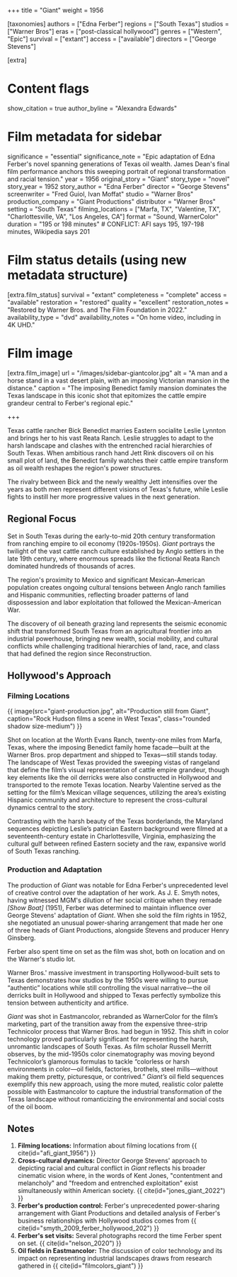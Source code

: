 +++
title = "Giant"
weight = 1956

[taxonomies]
authors = ["Edna Ferber"]
regions = ["South Texas"]
studios = ["Warner Bros"]
eras = ["post-classical hollywood"]
genres = ["Western", "Epic"]
survival = ["extant"]
access = ["available"]
directors = ["George Stevens"]

[extra]
# Content flags
show_citation = true
author_byline = "Alexandra Edwards"

# Film metadata for sidebar
significance = "essential"
significance_note = "Epic adaptation of Edna Ferber's novel spanning generations of Texas oil wealth. James Dean's final film performance anchors this sweeping portrait of regional transformation and racial tension."
year = 1956
original_story = "Giant"
story_type = "novel"
story_year = 1952
story_author = "Edna Ferber"
director = "George Stevens"
screenwriter = "Fred Guiol, Ivan Moffat"
studio = "Warner Bros"
production_company = "Giant Productions"
distributor = "Warner Bros"
setting = "South Texas"
filming_locations = ["Marfa, TX", "Valentine, TX", "Charlottesville, VA", "Los Angeles, CA"]
format = "Sound, WarnerColor"
duration = "195 or 198 minutes" # CONFLICT: AFI says 195, 197-198 minutes, Wikipedia says 201

# Film status details (using new metadata structure)
[extra.film_status]
survival = "extant"
completeness = "complete"
access = "available"
restoration = "restored"
quality = "excellent"
restoration_notes = "Restored by Warner Bros. and The Film Foundation in 2022."
availability_type = "dvd"
availability_notes = "On home video, including in 4K UHD."

# Film image
[extra.film_image]
url = "/images/sidebar-giantcolor.jpg"
alt = "A man and a horse stand in a vast desert plain, with an imposing Victorian mansion in the distance."
caption = "The imposing Benedict family mansion dominates the Texas landscape in this iconic shot that epitomizes the cattle empire grandeur central to Ferber's regional epic."

+++

Texas cattle rancher Bick Benedict marries Eastern socialite Leslie Lynnton and brings her to his vast Reata Ranch. Leslie struggles to adapt to the harsh landscape and clashes with the entrenched racial hierarchies of South Texas. When ambitious ranch hand Jett Rink discovers oil on his small plot of land, the Benedict family watches their cattle empire transform as oil wealth reshapes the region's power structures. 

The rivalry between Bick and the newly wealthy Jett intensifies over the years as both men represent different visions of Texas's future, while Leslie fights to instill her more progressive values in the next generation.

## Regional Focus
Set in South Texas during the early-to-mid 20th century transformation from ranching empire to oil economy (1920s-1950s). *Giant* portrays the twilight of the vast cattle ranch culture established by Anglo settlers in the late 19th century, where enormous spreads like the fictional Reata Ranch dominated hundreds of thousands of acres. 

The region's proximity to Mexico and significant Mexican-American population creates ongoing cultural tensions between Anglo ranch families and Hispanic communities, reflecting broader patterns of land dispossession and labor exploitation that followed the Mexican-American War. 

The discovery of oil beneath grazing land represents the seismic economic shift that transformed South Texas from an agricultural frontier into an industrial powerhouse, bringing new wealth, social mobility, and cultural conflicts while challenging traditional hierarchies of land, race, and class that had defined the region since Reconstruction.

## Hollywood's Approach

### Filming Locations

{{ image(src="giant-production.jpg", alt="Production still from Giant", caption="Rock Hudson films a scene in West Texas", class="rounded shadow size-medium") }}

Shot on location at the Worth Evans Ranch, twenty-one miles from Marfa, Texas, where the imposing Benedict family home facade—built at the Warner Bros. prop department and shipped to Texas—still stands today. The landscape of West Texas provided the sweeping vistas of rangeland that define the film’s visual representation of cattle empire grandeur, though key elements like the oil derricks were also constructed in Hollywood and transported to the remote Texas location. Nearby Valentine served as the setting for the film’s Mexican village sequences, utilizing the area’s existing Hispanic community and architecture to represent the cross-cultural dynamics central to the story. 

Contrasting with the harsh beauty of the Texas borderlands, the Maryland sequences depicting Leslie’s patrician Eastern background were filmed at a seventeenth-century estate in Charlottesville, Virginia, emphasizing the cultural gulf between refined Eastern society and the raw, expansive world of South Texas ranching.

<!-- TODO add in adaptation analysis - already have some research notes -->

### Production and Adaptation

The production of *Giant* was notable for Edna Ferber's unprecedented level of creative control over the adaptation of her work. As J. E. Smyth notes, having witnessed MGM's dilution of her social critique when they remade *[Show Boat]* (1951), Ferber was determined to maintain influence over George Stevens' adaptation of *Giant*. When she sold the film rights in 1952, she negotiated an unusual power-sharing arrangement that made her one of three heads of Giant Productions, alongside Stevens and producer Henry Ginsberg.

Ferber also spent time on set as the film was shot, both on location and on the Warner's studio lot. 

<!-- TODO say more here about Warner's marketing campaign using Ferber -->

Warner Bros.' massive investment in transporting Hollywood-built sets to Texas demonstrates how studios by the 1950s were willing to pursue “authentic” locations while still controlling the visual narrative—the oil derricks built in Hollywood and shipped to Texas perfectly symbolize this tension between authenticity and artifice.

*Giant* was shot in Eastmancolor, rebranded as WarnerColor for the film’s marketing, part of the transition away from the expensive three-strip Technicolor process that Warner Bros. had begun in 1952. This shift in color technology proved particularly significant for representing the harsh, unromantic landscapes of South Texas. As film scholar Russell Merritt observes, by the mid-1950s color cinematography was moving beyond Technicolor’s glamorous formulas to tackle “colorless or harsh environments in color—oil fields, factories, brothels, steel mills—without making them pretty, picturesque, or contrived.” *Giant’s* oil field sequences exemplify this new approach, using the more muted, realistic color palette possible with Eastmancolor to capture the industrial transformation of the Texas landscape without romanticizing the environmental and social costs of the oil boom.

<!-- TODO add connections section about comparisons to Uncle Tom's Cabin and Gone with the Wind, have some research notes about this already -->

## Notes

1. **Filming locations:** Information about filming locations from {{ cite(id="afi_giant_1956") }}
2. **Cross-cultural dynamics:** Director George Stevens' approach to depicting racial and cultural conflict in *Giant* reflects his broader cinematic vision where, in the words of Kent Jones, "contentment and melancholy" and "freedom and entrenched exploitation" exist simultaneously within American society. {{ cite(id="jones_giant_2022") }}
3. **Ferber's production control:** Ferber's unprecedented power-sharing arrangement with Giant Productions and detailed analysis of Ferber's business relationships with Hollywood studios comes from {{ cite(id="smyth_2009_ferber_hollywood_202") }}
4. **Ferber's set visits:** Several photographs record the time Ferber spent on set. {{ cite(id="nelson_2020") }}
5. **Oil fields in Eastmancolor:** The discussion of color technology and its impact on representing industrial landscapes draws from research gathered in {{ cite(id="filmcolors_giant") }} 